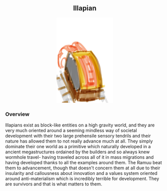 
<h2 align="center">Illapian
</h2>
<p align="center">
<img src="https://github.com/Insculpo/Sandbox_Galaxy/blob/Galactic/Stellar_Abyss_Setting_Bible/Photo_Directory/Illapian.png" width="180" height="270">
</p>

### Overview

Illapians  exist as block-like entities on a high gravity world, and they are very much oriented around a seeming mindless way of societal development with their two large prehensile sensory tendrils and their nature has allowed them to not really advance much at all.  They simply dominate their one world as a primitive which naturally developed in a ancient megastructures ordained by the builders and so always knew wormhole travel- having traveled across all of it in mass migrations and having developed thanks to all the examples around them.  The Ramuu beat them to advancement, though that doesn't concern them at all due to their insularity and callousness about innovation and a values system oriented around anti-materialism which is incredibly terrible for development.  They are survivors and that is what matters to them.
